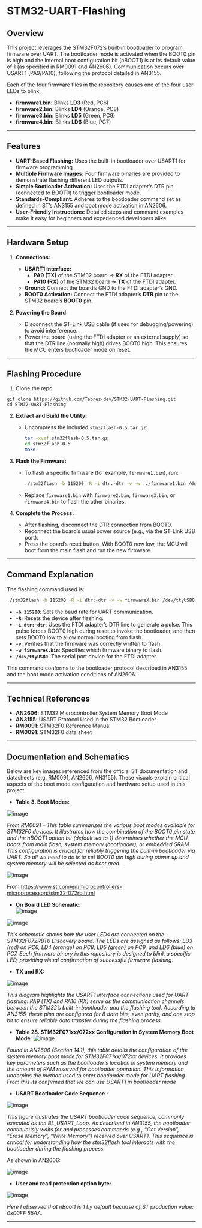 # STM32-UART-Flashing

## Overview

This project leverages the STM32F072’s built-in bootloader to program firmware over UART. The bootloader mode is activated when the BOOT0 pin is high and the internal boot configuration bit (nBOOT1) is at its default value of 1 (as specified in RM0091 and AN2606). Communication occurs over USART1 (PA9/PA10), following the protocol detailed in AN3155.

Each of the four firmware files in the repository causes one of the four user LEDs to blink:
- **firmware1.bin:** Blinks **LD3** (Red, PC6)
- **firmware2.bin:** Blinks **LD4** (Orange, PC8)
- **firmware3.bin:** Blinks **LD5** (Green, PC9)
- **firmware4.bin:** Blinks **LD6** (Blue, PC7)

---

## Features

- **UART-Based Flashing:** Uses the built-in bootloader over USART1 for firmware programming.
- **Multiple Firmware Images:** Four firmware binaries are provided to demonstrate flashing different LED outputs.
- **Simple Bootloader Activation:** Uses the FTDI adapter’s DTR pin (connected to BOOT0) to trigger bootloader mode.
- **Standards-Compliant:** Adheres to the bootloader command set as defined in ST’s AN3155 and boot mode activation in AN2606.
- **User-Friendly Instructions:** Detailed steps and command examples make it easy for beginners and experienced developers alike.

---

## Hardware Setup

1. **Connections:**
   - **USART1 Interface:**
     - **PA9 (TX)** of the STM32 board → **RX** of the FTDI adapter.
     - **PA10 (RX)** of the STM32 board → **TX** of the FTDI adapter.
   - **Ground:** Connect the board’s GND to the FTDI adapter’s GND.
   - **BOOT0 Activation:** Connect the FTDI adapter’s **DTR** pin to the STM32 board’s **BOOT0** pin.

2. **Powering the Board:**
   - Disconnect the ST-Link USB cable (if used for debugging/powering) to avoid interference.
   - Power the board (using the FTDI adapter or an external supply) so that the DTR line (normally high) drives BOOT0 high. This ensures the MCU enters bootloader mode on reset.

---

## Flashing Procedure

1. Clone the repo
```
git clone https://github.com/Tabrez-dev/STM32-UART-Flashing.git
cd STM32-UART-Flashing
```
2. **Extract and Build the Utility:**
   - Uncompress the included `stm32flash-0.5.tar.gz`:
     ```sh
     tar -xvzf stm32flash-0.5.tar.gz
     cd stm32flash-0.5
     make
     ```
3. **Flash the Firmware:**
   - To flash a specific firmware (for example, `firmware1.bin`), run:
     ```sh
     ./stm32flash -b 115200 -R -i dtr:-dtr -v -w ../firmware1.bin /dev/ttyUSB0
     ```
   - Replace `firmware1.bin` with `firmware2.bin`, `firmware3.bin`, or `firmware4.bin` to flash the other binaries.

4. **Complete the Process:**
   - After flashing, disconnect the DTR connection from BOOT0.
   - Reconnect the board’s usual power source (e.g., via the ST-Link USB port).
   - Press the board’s reset button. With BOOT0 now low, the MCU will boot from the main flash and run the new firmware.

---

## Command Explanation

The flashing command used is:

```sh
./stm32flash -b 115200 -R -i dtr:-dtr -v -w firmwareX.bin /dev/ttyUSB0
```

- **`-b 115200`**: Sets the baud rate for UART communication.
- **`-R`**: Resets the device after flashing.
- **`-i dtr:-dtr`**: Uses the FTDI adapter’s DTR line to generate a pulse. This pulse forces BOOT0 high during reset to invoke the bootloader, and then sets BOOT0 low to allow normal booting from flash.
- **`-v`**: Verifies that the firmware was correctly written to flash.
- **`-w firmwareX.bin`**: Specifies which firmware binary to flash.
- **`/dev/ttyUSB0`**: The serial port device for the FTDI adapter.

This command conforms to the bootloader protocol described in AN3155 and the boot mode activation conditions of AN2606.

---

## Technical References

- **AN2606**: STM32 Microcontroller System Memory Boot Mode  
- **AN3155**: USART Protocol Used in the STM32 Bootloader  
- **RM0091**: STM32F0 Reference Manual  
- **RM0091**: STM32F0 data sheet  

---

## Documentation and Schematics

Below are key images referenced from the official ST documentation and datasheets (e.g. RM0091, AN2606, AN3155). These visuals explain critical aspects of the boot mode configuration and hardware setup used in this project.

- **Table 3. Boot Modes:**  
 
![image](https://github.com/user-attachments/assets/1e7b9315-87b9-45ff-b0cf-337692991307)

*From RM0091 – This table summarizes the various boot modes available for STM32F0 devices. It illustrates how the combination of the BOOT0 pin state and the nBOOT1 option bit (default set to 1) determines whether the MCU boots from main flash, system memory (bootloader), or embedded SRAM. This configuration is crucial for reliably triggering the built-in bootloader via UART. So all we need to do is to set BOOT0 pin high during power up and system memory will be selected as boot area.*

![image](https://github.com/user-attachments/assets/b2915a18-d8bc-4262-b8a4-156e022f816f)

From https://www.st.com/en/microcontrollers-microprocessors/stm32f072rb.html
  
- **On Board LED Schematic:**  
 ![image](https://github.com/user-attachments/assets/80e6d529-21ee-4845-93a4-98a2c79b4e57)

![image](https://github.com/user-attachments/assets/e5beb75c-1ef3-4885-bacc-863fb69833f7)


*This schematic shows how the user LEDs are connected on the STM32F072RBT6 Discovery board. The LEDs are assigned as follows: LD3 (red) on PC6, LD4 (orange) on PC8, LD5 (green) on PC9, and LD6 (blue) on PC7. Each firmware binary in this repository is designed to blink a specific LED, providing visual confirmation of successful firmware flashing.*

- **TX and RX:**

![image](https://github.com/user-attachments/assets/da685496-754f-4b47-a24f-d79be5689e54)

*This diagram highlights the USART1 interface connections used for UART flashing. PA9 (TX) and PA10 (RX) serve as the communication channels between the STM32’s built-in bootloader and the flashing tool. According to AN3155, these pins are configured for 8 data bits, even parity, and one stop bit to ensure reliable data transfer during the flashing process.*

- **Table 28. STM32F071xx/072xx Configuration in System Memory Boot Mode:**
 ![image](https://github.com/user-attachments/assets/d04a5165-4632-41d3-8079-f088668105cc)

*Found in AN2606 (Section 14.1), this table details the configuration of the system memory boot mode for STM32F071xx/072xx devices. It provides key parameters such as the bootloader’s location in system memory and the amount of RAM reserved for bootloader operation. This information underpins the method used to enter bootloader mode for UART flashing. From this its confirmed that we can use USART1 in bootloader mode*  

- **USART Bootloader Code Sequence :**
  
 ![image](https://github.com/user-attachments/assets/ca15dfc3-3e43-46e6-bce9-d34a565ca5ba)

*This figure illustrates the USART bootloader code sequence, commonly executed as the BL_USART_Loop. As described in AN3155, the bootloader continuously waits for and processes commands (e.g., “Get Version”, “Erase Memory”, “Write Memory”) received over USART1. This sequence is critical for understanding how the stm32flash tool interacts with the bootloader during the flashing process.*

As shown in AN2606:

![image](https://github.com/user-attachments/assets/347af418-23df-44a2-b1ce-7f9feed473da)

- **User and read protection option byte:**

![image](https://github.com/user-attachments/assets/83f32b1c-01ba-4e84-9bc2-7e1f4fe4aadf)

*Here I observed that nBoot1 is 1 by default becuase of ST production value: 0x00FF 55AA.*

---
